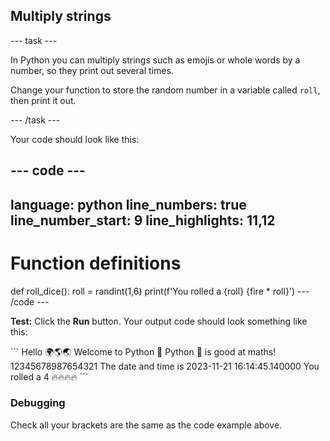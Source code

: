 <h2 class="c-project-heading--task">Multiply strings</h2>

--- task ---

In Python you can multiply strings such as emojis or whole words by a number, so they print out several times.

Change your function to store the random number in a variable called `roll`, then print it out.

--- /task ---

Your code should look like this:

--- code ---
---
language: python
line_numbers: true
line_number_start: 9
line_highlights: 11,12
---
# Function definitions        
def roll_dice():
    roll = randint(1,6)
    print(f'You rolled a {roll} {fire * roll}')
--- /code ---

**Test:** Click the **Run** button.
Your output code should look something like this:

<div class="c-project-output">
```
Hello 🌍🌎🌏
Welcome to Python 🐍
Python 🐍 is good at maths!
12345678987654321
The date and time is 2023-11-21 16:14:45.140000
You rolled a 4 🔥🔥🔥🔥
```
</div>

<div class="c-project-callout c-project-callout--debug">

### Debugging

Check all your brackets are the same as the code example above.

</div>
